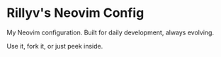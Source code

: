 # Rillyv's Neovim Config

My Neovim configuration. Built for daily development, always evolving.

Use it, fork it, or just peek inside.
